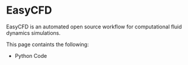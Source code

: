 # EasyCFD
EasyCFD is an automated open source workflow for computational fluid dynamics simulations. 

This page containts the following:
* Python Code
